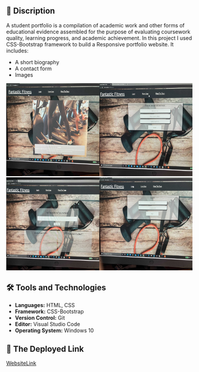 

## :page_with_curl: Discription
 A student portfolio is a compilation of academic work and other forms of educational evidence assembled for the purpose of  evaluating coursework quality, learning progress, and academic achievement. In this project I used CSS-Bootstrap framework to build a Responsive portfolio website. It includes:

*  A short biography 
*  A contact form 
*  Images

<img src="assets\imgs\Image1.jpg" width="250px" height="250px"/><img src="assets\imgs\Image2.jpg" width="250px" height="250px"/>
<img src="assets\imgs\Image3.jpg" width="250px" height="250px"/><img src="assets\imgs\Image4.jpg" width="250px" height="250px"/>

## :hammer_and_wrench: Tools and Technologies

- **Languages:** HTML, CSS
- **Framework:** CSS-Bootstrap
- **Version Control:** Git
- **Editor:** Visual Studio Code
- **Operating System:** Windows 10

## :link: The Deployed Link
[WebsiteLink]( https://shakofa.github.io/Port-fo-lio-pro-repo/)